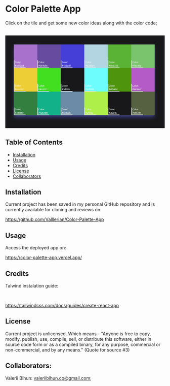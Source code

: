 # Color Palette App

Click on the tile and get some new color ideas along with the color code;

<br>
<img alt="main page functionality" src="./assets/gif01.gif" />
<br>

## Table of Contents
- [Installation](#installation)
- [Usage](#usage)
- [Credits](#credits)
- [License](#license)
- [Collaborators](#Collaborators)


## Installation
Current project has been saved in my personal GitHub repository and is currently available for cloning and reviews on:

https://github.com/Valllerian/Color-Palette-App

## Usage

Access the deployed app on: 

https://color-palette-app.vercel.app/


## Credits

Talwind instalation guide: 

<br>

https://tailwindcss.com/docs/guides/create-react-app

## License
Current project is unlicensed. Which means - "Anyone is free to copy, modify, publish, use, compile, sell, or
distribute this software, either in source code form or as a compiled
binary, for any purpose, commercial or non-commercial, and by any
means." (Quote for source #3)

## Collaborators:

Valerii Bihun: valeriibihun.co@gmail.com;
